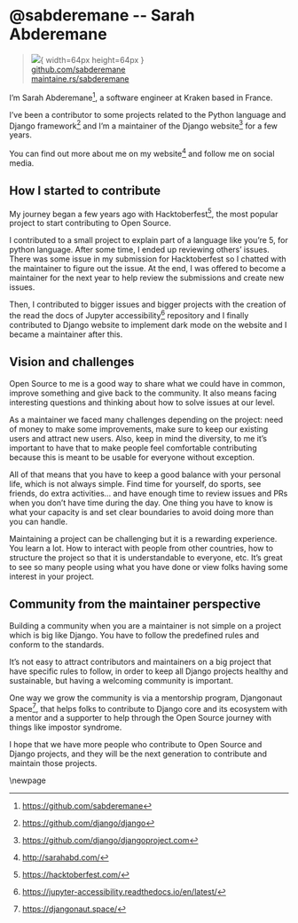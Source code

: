 # @sabderemane -- Sarah Abderemane

> ![](https://github.com/sabderemane.png){ width=64px height=64px }  
> [github.com/sabderemane](https://github.com/sabderemane)  
> [maintaine.rs/sabderemane](https://maintaine.rs/sabderemane)

I’m Sarah Abderemane[^329], a software engineer at Kraken based in France.

I’ve been a contributor to some projects related to the Python language and Django framework[^328] and I’m a maintainer of the Django website[^327] for a few years.

You can find out more about me on my website[^326] and follow me on social media.

## How I started to contribute

My journey began a few years ago with Hacktoberfest[^325], the most popular project to start contributing to Open Source.

I contributed to a small project to explain part of a language like you’re 5, for python language. After some time, I ended up reviewing others’ issues. There was some issue in my submission for Hacktoberfest so I chatted with the maintainer to figure out the issue. At the end, I was offered to become a maintainer for the next year to help review the submissions and create new issues.

Then, I contributed to bigger issues and bigger projects with the creation of the read the docs of Jupyter accessibility[^324] repository and I finally contributed to Django website to implement dark mode on the website and I became a maintainer after this.

## Vision and challenges

Open Source to me is a good way to share what we could have in common, improve something and give back to the community. It also means facing interesting questions and thinking about how to solve issues at our level.

As a maintainer we faced many challenges depending on the project: need of money to make some improvements, make sure to keep our existing users and attract new users. Also, keep in mind the diversity, to me it’s important to have that to make people feel comfortable contributing because this is meant to be usable for everyone without exception.

All of that means that you have to keep a good balance with your personal life, which is not always simple. Find time for yourself, do sports, see friends, do extra activities… and have enough time to review issues and PRs when you don’t have time during the day. One thing you have to know is what your capacity is and set clear boundaries to avoid doing more than you can handle.

Maintaining a project can be challenging but it is a rewarding experience. You learn a lot. How to interact with people from other countries, how to structure the project so that it is understandable to everyone, etc. It’s great to see so many people using what you have done or view folks having some interest in your project.

## Community from the maintainer perspective

Building a community when you are a maintainer is not simple on a project which is big like Django. You have to follow the predefined rules and conform to the standards.

It’s not easy to attract contributors and maintainers on a big project that have specific rules to follow, in order to keep all Django projects healthy and sustainable, but having a welcoming community is important.

One way we grow the community is via a mentorship program, Djangonaut Space[^323], that helps folks to contribute to Django core and its ecosystem with a mentor and a supporter to help through the Open Source journey with things like impostor syndrome.

I hope that we have more people who contribute to Open Source and Django projects, and they will be the next generation to contribute and maintain those projects.

\newpage


[^323]: https://djangonaut.space/
[^324]: https://jupyter-accessibility.readthedocs.io/en/latest/
[^325]: https://hacktoberfest.com/
[^326]: http://sarahabd.com/
[^327]: https://github.com/django/djangoproject.com
[^328]: https://github.com/django/django
[^329]: https://github.com/sabderemane
